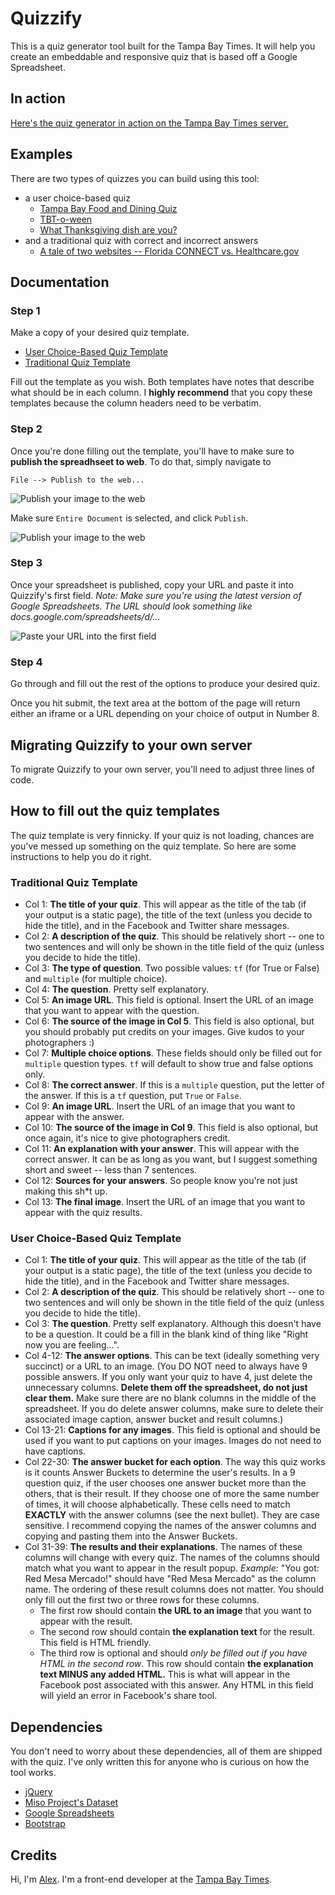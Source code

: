 # Quizzify

This is a quiz generator tool built for the Tampa Bay Times. It will help you create an embeddable and responsive quiz that is based off a Google Spreadsheet.

## In action

[Here's the quiz generator in action on the Tampa Bay Times server.](http://tbtim.es/quizgenerator)

## Examples

There are two types of quizzes you can build using this tool:

- a user choice-based quiz
    + [Tampa Bay Food and Dining Quiz](http://www.tampabay.com/features/food/general/tampa-bay-food-and-dining-quiz-where-should-i-eat-dinner-tonight/2214420)
    + [TBT-o-ween](http://www.tampabay.com/things-to-do/events/tbt-quiz-what-should-your-halloween-costume-be/2203472)
    + [What Thanksgiving dish are you?](http://www.tampabay.com/things-to-do/food/cooking/holiday-quiz-what-thanksgiving-dish-are-you/2207851)
- and a traditional quiz with correct and incorrect answers
    + [A tale of two websites -- Florida CONNECT vs. Healthcare.gov](http://www.tampabay.com/news/perspective/healthcaregov-meet-connect-your-evil-twin-website/2161586)

## Documentation

### Step 1

Make a copy of your desired quiz template.

- [User Choice-Based Quiz Template](https://docs.google.com/spreadsheets/d/1wAxAdxNIUCYNFlfeFwcRVy3iia4SzTCuVifrSuUX3Vo/edit?usp=sharing)
- [Traditional Quiz Template](https://docs.google.com/spreadsheets/d/1Z0eXp1NO2dp42Lb7IUizF7ptXFFnE53gyNyd39S3m8I/edit?usp=sharing)

Fill out the template as you wish. Both templates have notes that describe what should be in each column. I **highly recommend** that you copy these templates because the column headers need to be verbatim.

### Step 2

Once you're done filling out the template, you'll have to make sure to **publish the spreadhseet to web**. To do that, simply navigate to

    File --> Publish to the web...

![Publish your image to the web](images/ss-publish_to_web.png)

Make sure `Entire Document` is selected, and click `Publish`.

![Publish your image to the web](images/ss-publish_to_web2.png)

### Step 3

Once your spreadsheet is published, copy your URL and paste it into Quizzify's first field. *Note: Make sure you're using the latest version of Google Spreadsheets. The URL should look something like docs.google.com/spreadsheets/d/...*

![Paste your URL into the first field](images/ss-first_field.png)

### Step 4

Go through and fill out the rest of the options to produce your desired quiz.

Once you hit submit, the text area at the bottom of the page will return either an iframe or a URL depending on your choice of output in Number 8.

## Migrating Quizzify to your own server

To migrate Quizzify to your own server, you'll need to adjust three lines of code.

## How to fill out the quiz templates

The quiz template is very finnicky. If your quiz is not loading, chances are you've messed up something on the quiz template. So here are some instructions to help you do it right.

### Traditional Quiz Template

- Col 1: **The title of your quiz**. This will appear as the title of the tab (if your output is a static page), the title of the text (unless you decide to hide the title), and in the Facebook and Twitter share messages.
- Col 2: **A description of the quiz**. This should be relatively short -- one to two sentences and will only be shown in the title field of the quiz (unless you decide to hide the title).
- Col 3: **The type of question**. Two possible values: `tf` (for True or False) and `multiple` (for multiple choice).
- Col 4: **The question**. Pretty self explanatory.
- Col 5: **An image URL**. This field is optional. Insert the URL of an image that you want to appear with the question.
- Col 6: **The source of the image in Col 5**. This field is also optional, but you should probably put credits on your images. Give kudos to your photographers :)
- Col 7: **Multiple choice options**. These fields should only be filled out for `multiple` question types. `tf` will default to show true and false options only.
- Col 8: **The correct answer**. If this is a `multiple` question, put the letter of the answer. If this is a `tf` question, put `True` or `False`.
- Col 9: **An image URL**. Insert the URL of an image that you want to appear with the answer.
- Col 10: **The source of the image in Col 9**. This field is also optional, but once again, it's nice to give photographers credit.
- Col 11: **An explanation with your answer**. This will appear with the correct answer. It can be as long as you want, but I suggest something short and sweet -- less than 7 sentences.
- Col 12: **Sources for your answers**. So people know you're not just making this sh*t up.
- Col 13: **The final image**. Insert the URL of an image that you want to appear with the quiz results.

### User Choice-Based Quiz Template

- Col 1: **The title of your quiz**. This will appear as the title of the tab (if your output is a static page), the title of the text (unless you decide to hide the title), and in the Facebook and Twitter share messages.
- Col 2: **A description of the quiz**. This should be relatively short -- one to two sentences and will only be shown in the title field of the quiz (unless you decide to hide the title).
- Col 3: **The question**. Pretty self explanatory. Although this doesn't have to be a question. It could be a fill in the blank kind of thing like "Right now you are feeling...".
- Col 4-12: **The answer options**. This can be text (ideally something very succinct) or a URL to an image. (You DO NOT need to always have 9 possible answers. If you only want your quiz to have 4, just delete the unnecessary columns. **Delete them off the spreadsheet, do not just clear them.** Make sure there are no blank columns in the middle of the spreadsheet. If you do delete answer columns, make sure to delete their associated image caption, answer bucket and result columns.)
- Col 13-21: **Captions for any images**. This field is optional and should be used if you want to put captions on your images. Images do not need to have captions.
- Col 22-30: **The answer bucket for each option**. The way this quiz works is it counts Answer Buckets to determine the user's results. In a 9 question quiz, if the user chooses one answer bucket more than the others, that is their result. If they choose one of more the same number of times, it will choose alphabetically. These cells need to match **EXACTLY** with the answer columns (see the next bullet). They are case sensitive. I recommend copying the names of the answer columns and copying and pasting them into the Answer Buckets.
- Col 31-39: **The results and their explanations**. The names of these columns will change with every quiz. The names of the columns should match what you want to appear in the result popup. *Example:* "You got: Red Mesa Mercado!" should have "Red Mesa Mercado" as the column name. The ordering of these result columns does not matter. You should only fill out the first two or three rows for these columns.
    + The first row should contain **the URL to an image** that you want to appear with the result.
    + The second row should contain **the explanation text** for the result. This field is HTML friendly.
    + The third row is optional and should *only be filled out if you have HTML in the second row*. This row should contain **the explanation text MINUS any added HTML.** This is what will appear in the Facebook post associated with this answer. Any HTML in this field will yield an error in Facebook's share tool.

## Dependencies

You don't need to worry about these dependencies, all of them are shipped with the quiz. I've only written this for anyone who is curious on how the tool works.

- [jQuery](http://jquery.com/)
- [Miso Project's Dataset](http://misoproject.com/dataset/)
- [Google Spreadsheets](http://docs.google.com/spreadsheets/)
- [Bootstrap](http://getbootstrap.com/)

## Credits

Hi, I'm [Alex](http://www.alexisnsanchez.com). I'm a front-end developer at the [Tampa Bay Times](http://www.tampabay.com).
